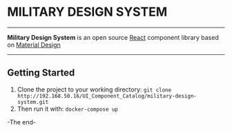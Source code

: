 # MILITARY DESIGN SYSTEM

------------


**Military Design System** is an open source [React](https://react.dev/  "React ") component library based on [Material Design](https://www.material.io/ "Material Design")

------------

## Getting Started
1. Clone the project to your working directory:
   `
   git clone http://192.168.50.16/UI_Component_Catalog/military-design-system.git
   `
2. Then run it with:
   `
   docker-compose up
   `

-The end-